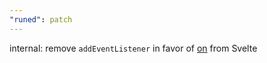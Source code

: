 ```yaml
---
"runed": patch
---
```


internal: remove `addEventListener` in favor of [on](https://svelte.dev/docs/svelte/svelte-events#on) from Svelte
